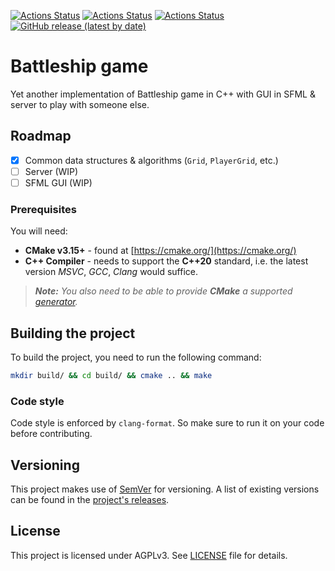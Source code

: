 [![Actions Status](https://github.com/Logarithmus/battleship/workflows/Ubuntu/badge.svg)](https://github.com/Logarithmus/battleship/actions)
[![Actions Status](https://github.com/Logarithmus/battleship/workflows/Windows/badge.svg)](https://github.com/Logarithmus/battleship/actions)
[![Actions Status](https://github.com/Logarithmus/battleship/workflows/MacOS/badge.svg)](https://github.com/Logarithmus/battleship/actions)
[![GitHub release (latest by date)](https://img.shields.io/github/v/release/Logarithmus/battleship)](https://github.com/Logarithmus/battleship/releases)

# Battleship game
Yet another implementation of Battleship game in C++ with GUI in SFML & server to play with someone else.

## Roadmap
- [x] Common data structures & algorithms (`Grid`, `PlayerGrid`, etc.)
- [ ] Server (WIP)
- [ ] SFML GUI (WIP)

### Prerequisites

You will need:

* **CMake v3.15+** - found at [https://cmake.org/](https://cmake.org/)
* **C++ Compiler** - needs to support the **C++20** standard, i.e. the latest version *MSVC*,
*GCC*, *Clang* would suffice.

> ***Note:*** *You also need to be able to provide ***CMake*** a supported
[generator](https://cmake.org/cmake/help/latest/manual/cmake-generators.7.html).*

## Building the project

To build the project, you need to run the following command:

```bash
mkdir build/ && cd build/ && cmake .. && make
```

### Code style

Code style is enforced by `clang-format`. So make sure to run it on your code before contributing.

## Versioning

This project makes use of [SemVer](http://semver.org/) for versioning. A list of
existing versions can be found in the
[project's releases](https://github.com/Logarithmus/battleship/releases).

## License

This project is licensed under AGPLv3. See [LICENSE](LICENSE) file for details.
